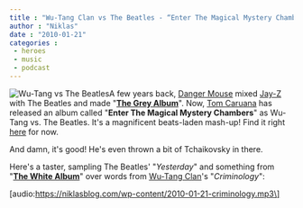 ```yaml
---
title : "Wu-Tang Clan vs The Beatles - “Enter The Magical Mystery Chambers”"
author : "Niklas"
date : "2010-01-21"
categories : 
 - heroes
 - music
 - podcast
---
```


![Wu-Tang vs The Beatles](http://bandcamp.com/files/49/36/493699739-1.jpg)A few years back, [Danger Mouse](http://en.wikipedia.org/wiki/Danger_Mouse "Danger Mouse") mixed [Jay-Z](http://en.wikipedia.org/wiki/Jay-Z "Jay-Z") with The Beatles and made "**[The Grey Album](http://en.wikipedia.org/wiki/The_Grey_Album "The Grey Album")**". Now, [Tom Caruana](http://www.myspace.com/tomcaruana) has released an album called "**Enter The Magical Mystery Chambers**" as Wu-Tang vs. The Beatles. It's a magnificent beats-laden mash-up! Find it right [here](http://wutangvsthebeatles.bandcamp.com) for now.

And damn, it's good! He's even thrown a bit of Tchaikovsky in there.

Here's a taster, sampling The Beatles' "_Yesterday_" and something from "**[The White Album](http://en.wikipedia.org/wiki/The%20Beatles%20%28album%29)**" over words from [Wu-Tang Clan](http://en.wikipedia.org/wiki/Wu-Tang_Clan "Wu-Tang Clan")'s "_Criminology_":

\[audio:https://niklasblog.com/wp-content/2010-01-21-criminology.mp3\]
